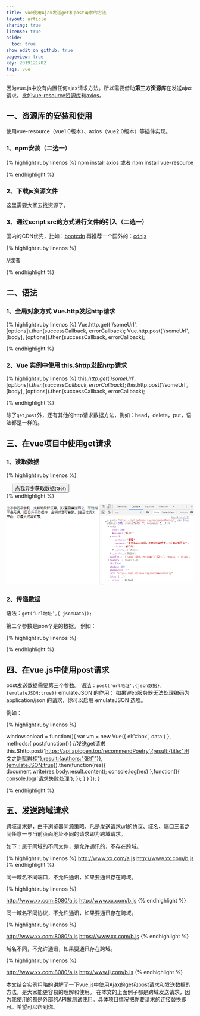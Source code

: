 ```yaml
---
title: vue使用Ajax发送get和post请求的方法
layout: article
sharing: true
license: true
aside:
  toc: true
show_edit_on_github: true
pageview: true
key: 2019121702
tags: vue
---
```


因为vue.js中没有内置任何ajax请求方法。所以需要借助**第三方资源库**在发送ajax请求。比如[vue-resource资源库](https://github.com/pagekit/vue-resource)和[axios](https://github.com/axios/axios)。


## 一、资源库的安装和使用

使用vue-resource（vue1.0版本）、axios（vue2.0版本）等插件实现。

### 1、npm安装（二选一）

{% highlight ruby linenos %}
npm install axios 或者
npm install vue-resource
	
{% endhighlight %}


### 2、下载js资源文件
这里需要大家去找资源了。
	
### 3、通过script src的方式进行文件的引入（二选一）

国内的CDN优先，比如：[bootcdn](https://www.bootcdn.cn/)
再推荐一个国外的：[cdnjs](https://cdnjs.com/)


{% highlight ruby linenos %}
<script src="https://cdn.staticfile.org/vue-resource/1.5.1/vue-resource.min.js"></script>//或者
<script src="https://unpkg.com/axios/dist/axios.min.js"></script>

{% endhighlight %}


## 二、语法

### 1、全局对象方式 Vue.http发起http请求

{% highlight ruby linenos %}
Vue.http.get('/someUrl', [options]).then(successCallback, errorCallback);
Vue.http.post('/someUrl', [body], [options]).then(successCallback, errorCallback);

{% endhighlight %}



### 2、Vue 实例中使用 this.$http发起http请求


{% highlight ruby linenos %}
this.$http.get('/someUrl', [options]).then(successCallback, errorCallback);
this.$http.post('/someUrl', [body], [options]).then(successCallback, errorCallback);

{% endhighlight %}

除了`get`,`post`外，还有其他的http请求数据方法，例如：head，delete，put，语法都是一样的。


## 三、在vue项目中使用get请求


### 1、读取数据

{% highlight ruby linenos %}
<div id="box">
    <input type="button" @click="get" value="点我异步获取数据(Get)">
</div>
<script type = "text/javascript">

window.onload = function(){
var vm = new Vue({
el:'#box',
data:{
},
methods:{
get:function(){
//发送get请求
this.$http.get('https://api.apiopen.top/recommendPoetry').then(function(res){
document.write(res.body.result.content); 
console.log(res)//查看api数据结构
},function(){
console.log('请求失败处理');
});
}
}
});
}
</script>
{% endhighlight %}

![](/assets/images/blog-images/VUE/vue-get请求-01.png)


### 2、传递数据
语法：`get(‘url地址’,{ jsonData});`

第二个参数是json个是的数据。
例如：

{% highlight ruby linenos %}
<script type = "text/javascript">

window.onload = function(){
var vm = new Vue({
el:'#box',
data:{
},
methods:{
get:function(){
//发送get请求
this.$http.get('https://api.apiopen.top/recommendPoetry',{body:{result:{title:"用文之韵赋岩桂"},result:{authors:"张扩"}}}).then(function(res){
document.write(res.body.result.content); 
console.log(res)//查看api数据结构
},function(){
console.log('请求失败处理');
});
}
}
});
}
</script>
{% endhighlight %}



## 四、在vue.js中使用post请求
post发送数据需要第三个参数。
语法：`post('url地址',{json数据},{emulateJSON:true})`
emulateJSON 的作用： 如果Web服务器无法处理编码为 application/json 的请求，你可以启用 emulateJSON 选项。

例如：

{% highlight ruby linenos %}

window.onload = function(){
var vm = new Vue({
el:'#box',
data:{
},
methods:{
post:function(){
//发送get请求
this.$http.post('https://api.apiopen.top/recommendPoetry',{result:{title:"用文之韵赋岩桂"},result:{authors:"张扩"}},{emulateJSON:true}).then(function(res){
document.write(res.body.result.content); 
console.log(res) 
},function(){
console.log('请求失败处理');
});
}
}
});
}
</script>

{% endhighlight %}




## 五、发送跨域请求

跨域请求是，由于浏览器同源策略，凡是发送请求url的协议、域名、端口三者之间任意一与当前页面地址不同的请求即为跨域请求。

如下：属于同域的不同文件，是允许通讯的，不存在跨域。


{% highlight ruby linenos %}
http://www.xx.com/a.js
http://www.xx.com/b.js
{% endhighlight %}



同一域名不同端口，不允许通讯，如果要通讯存在跨域。

{% highlight ruby linenos %}

http://www.xx.com:8080/a.js
http://www.xx.com/b.js
{% endhighlight %}

同一域名不同协议，不允许通讯，如果要通讯存在跨域。

{% highlight ruby linenos %}

http://www.xx.com:8080/a.js
https://www.xx.com/b.js
{% endhighlight %}

域名不同，不允许通讯，如果要通讯存在跨域。

{% highlight ruby linenos %}

http://www.xx.com:8080/a.js
http://www.jj.com/b.js
{% endhighlight %}

本文结合实例粗略的讲解了一下vue.js中使用Ajax的get和post请求和发送数据的方法，是大家能更容易的理解和使用。
在本文的上面例子都是跨域发送请求，因为我使用的都是外部的API做测试使用。具体项目情况把你要请求的连接替换即可。希望可以帮到你。